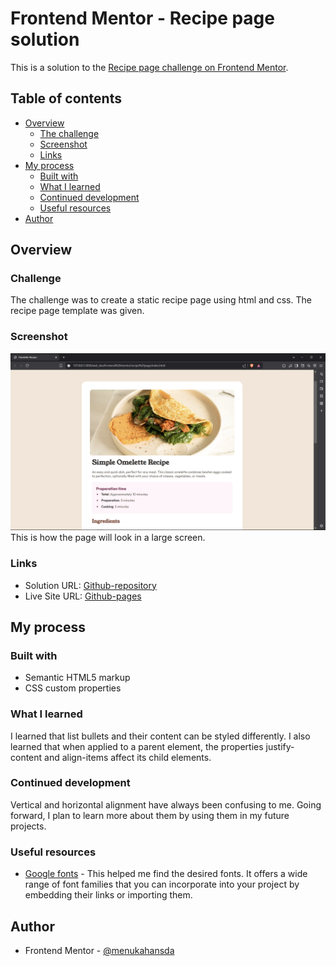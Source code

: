 # Frontend Mentor - Recipe page solution

This is a solution to the [Recipe page challenge on Frontend Mentor](https://www.frontendmentor.io/challenges/recipe-page-KiTsR8QQKm).  

## Table of contents

- [Overview](#overview)
  - [The challenge](#the-challenge)
  - [Screenshot](#screenshot)
  - [Links](#links)
- [My process](#my-process)
  - [Built with](#built-with)
  - [What I learned](#what-i-learned)
  - [Continued development](#continued-development)
  - [Useful resources](#useful-resources)
- [Author](#author)

## Overview

### Challenge
The challenge was to create a static recipe page using html and css. The recipe page template was given.

### Screenshot

![](./Screenshot-laptop.png)
This is how the page will look in a large screen.
### Links

- Solution URL: [Github-repository](https://github.com/menukahansda/Omelette-Recipe)
- Live Site URL: [Github-pages](https://your-live-site-url.com)

## My process

### Built with

- Semantic HTML5 markup
- CSS custom properties

### What I learned

I learned that list bullets and their content can be styled differently. I also learned that when applied to a parent element, the properties justify-content and align-items affect its child elements.

### Continued development

Vertical and horizontal alignment have always been confusing to me. Going forward, I plan to learn more about them by using them in my future projects.

### Useful resources

- [Google fonts](https://www.example.com) - This helped me find the desired fonts. It offers a wide range of font families that you can incorporate into your project by embedding their links or importing them.


## Author
- Frontend Mentor - [@menukahansda](https://www.frontendmentor.io/profile/menukahansda)


